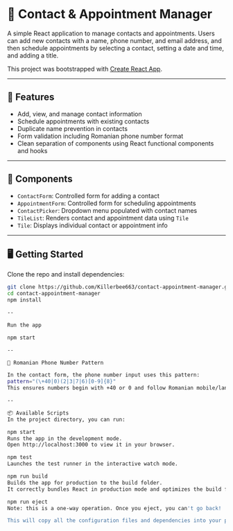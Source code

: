 # 📇 Contact & Appointment Manager

A simple React application to manage contacts and appointments. Users can add new contacts with a name, phone number, and email address, and then schedule appointments by selecting a contact, setting a date and time, and adding a title.

This project was bootstrapped with [Create React App](https://github.com/facebook/create-react-app).

---

## 🚀 Features

- Add, view, and manage contact information
- Schedule appointments with existing contacts
- Duplicate name prevention in contacts
- Form validation including Romanian phone number format
- Clean separation of components using React functional components and hooks

---

## 🧩 Components

- `ContactForm`: Controlled form for adding a contact
- `AppointmentForm`: Controlled form for scheduling appointments
- `ContactPicker`: Dropdown menu populated with contact names
- `TileList`: Renders contact and appointment data using `Tile`
- `Tile`: Displays individual contact or appointment info

---

## 🖥️ Getting Started

Clone the repo and install dependencies:

```bash
git clone https://github.com/Killerbee663/contact-appointment-manager.git
cd contact-appointment-manager
npm install

--

Run the app

npm start

--

📜 Romanian Phone Number Pattern

In the contact form, the phone number input uses this pattern:
pattern="(\+40|0)(2|3|7|6)[0-9]{8}"
This ensures numbers begin with +40 or 0 and follow Romanian mobile/landline format.

--

📦 Available Scripts
In the project directory, you can run:

npm start
Runs the app in the development mode.
Open http://localhost:3000 to view it in your browser.

npm test
Launches the test runner in the interactive watch mode.

npm run build
Builds the app for production to the build folder.
It correctly bundles React in production mode and optimizes the build for best performance.

npm run eject
Note: this is a one-way operation. Once you eject, you can't go back!

This will copy all the configuration files and dependencies into your project, giving you full control.

